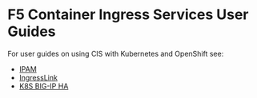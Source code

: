 F5 Container Ingress Services User Guides
========================================================

For user guides on using CIS with Kubernetes and OpenShift see:

* [IPAM](https://github.com/mdditt2000/k8s-bigip-ctlr/blob/main/user_guides/ipam/README.md)
* [IngressLink](https://github.com/F5Networks/k8s-bigip-ctlr/blob/master/docs/_static/user_guides/ingresslink/README.md)
* [K8S BIG-IP HA](https://github.com/mdditt2000/k8s-bigip-ctlr/blob/main/user_guides/k8s-ha/README.md)